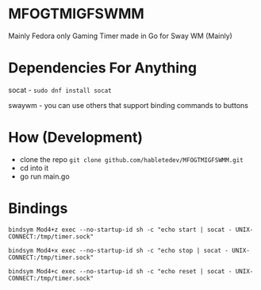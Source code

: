 # MFOGTMIGFSWMM
Mainly Fedora only Gaming Timer made in Go for Sway WM (Mainly)


# Dependencies For Anything
socat - `sudo dnf install socat`

swaywm - you can use others that support binding commands to buttons

# How (Development)

- clone the repo `git clone github.com/habletedev/MFOGTMIGFSWMM.git`
- cd into it
- go run main.go

# Bindings

`bindsym Mod4+z exec --no-startup-id sh -c "echo start | socat - UNIX-CONNECT:/tmp/timer.sock"`

`bindsym Mod4+x exec --no-startup-id sh -c "echo stop | socat - UNIX-CONNECT:/tmp/timer.sock"`

`bindsym Mod4+c exec --no-startup-id sh -c "echo reset | socat - UNIX-CONNECT:/tmp/timer.sock"`
